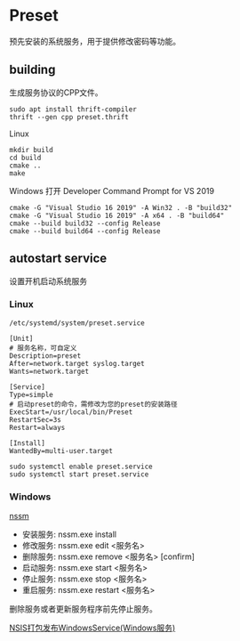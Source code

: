 # Preset

预先安装的系统服务，用于提供修改密码等功能。

## building

生成服务协议的CPP文件。

```
sudo apt install thrift-compiler
thrift --gen cpp preset.thrift
```

Linux

```
mkdir build
cd build
cmake ..
make
```

Windows 打开 Developer Command Prompt for VS 2019

```
cmake -G "Visual Studio 16 2019" -A Win32 . -B "build32"
cmake -G "Visual Studio 16 2019" -A x64 . -B "build64"
cmake --build build32 --config Release
cmake --build build64 --config Release
```

## autostart service

设置开机启动系统服务

### Linux

`/etc/systemd/system/preset.service`

```
[Unit]
# 服务名称，可自定义
Description=preset
After=network.target syslog.target
Wants=network.target

[Service]
Type=simple
# 启动preset的命令，需修改为您的preset的安装路径
ExecStart=/usr/local/bin/Preset
RestartSec=3s
Restart=always

[Install]
WantedBy=multi-user.target
```

```
sudo systemctl enable preset.service
sudo systemctl start preset.service
```

### Windows

[nssm](https://nssm.cc/download)

- 安装服务: nssm.exe install
- 修改服务: nssm.exe edit <服务名>
- 删除服务: nssm.exe remove <服务名> [confirm]
- 启动服务: nssm.exe start <服务名>
- 停止服务: nssm.exe stop <服务名>
- 重启服务: nssm.exe restart <服务名>

删除服务或者更新服务程序前先停止服务。

[NSIS打包发布WindowsService(Windows服务)](https://www.cnblogs.com/lv-jinliang/articles/15748044.html)
